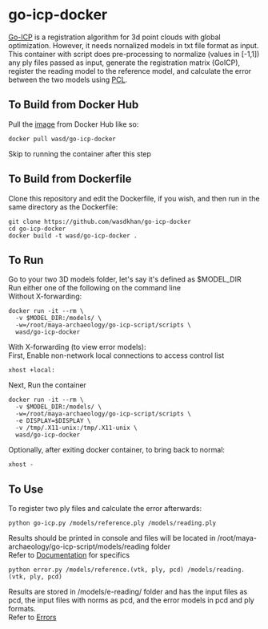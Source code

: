 # go-icp-docker
[Go-ICP](http://jlyang.org/go-icp/) is a registration algorithm for 3d point clouds with global optimization. However, it needs nornalized models in txt file format as input. This container with script does pre-processing to normalize (values in \[-1,1\]) any ply files passed as input, generate the registration matrix (GoICP), register the reading model to the reference model, and calculate the error between the two models using [PCL](http://pointclouds.org/).

## To Build from Docker Hub
Pull the [image](https://hub.docker.com/r/wasd/go-icp-docker/) from Docker Hub like so:
```
docker pull wasd/go-icp-docker
```
Skip to running the container after this step

## To Build from Dockerfile
Clone this repository and edit the Dockerfile, if you wish, and then run in the same directory as the Dockerfile:
```
git clone https://github.com/wasdkhan/go-icp-docker
cd go-icp-docker
docker build -t wasd/go-icp-docker .
```

## To Run
Go to your two 3D models folder, let's say it's defined as $MODEL_DIR  
Run either one of the following on the command line  
Without X-forwarding:
```
docker run -it --rm \
  -v $MODEL_DIR:/models/ \
  -w=/root/maya-archaeology/go-icp-script/scripts \
  wasd/go-icp-docker
```
With X-forwarding (to view error models):  
First, Enable non-network local connections to access control list
```
xhost +local:
```
Next, Run the container
```
docker run -it --rm \
  -v $MODEL_DIR:/models/ \
  -w=/root/maya-archaeology/go-icp-script/scripts \
  -e DISPLAY=$DISPLAY \
  -v /tmp/.X11-unix:/tmp/.X11-unix \
  wasd/go-icp-docker
```
Optionally, after exiting docker container, to bring back to normal:
```
xhost -
```

## To Use
To register two ply files and calculate the error afterwards:
```
python go-icp.py /models/reference.ply /models/reading.ply
```
Results should be printed in console and files will be located in /root/maya-archaeology/go-icp-script/models/reading folder  
Refer to [Documentation](https://github.com/UCSD-E4E/maya-archaeology#go-icp-script) for specifics
```
python error.py /models/reference.(vtk, ply, pcd) /models/reading.(vtk, ply, pcd)
```
Results are stored in /models/e-reading/ folder and has the input files as pcd, the input files with norms as pcd, and the error models in pcd and ply formats.  
Refer to [Errors](https://github.com/UCSD-E4E/maya-archaeology/wiki/4.-Calculating-Error#computing-cloud-errors)

